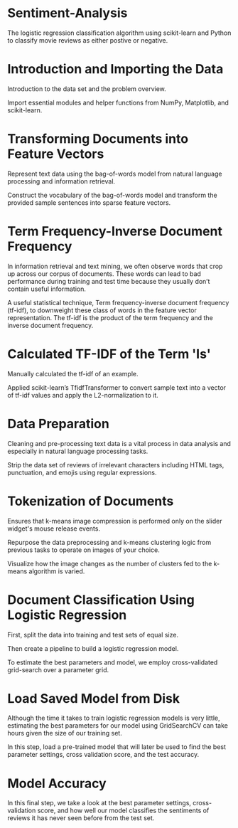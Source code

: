 # Sentiment-Analysis
The logistic regression classification algorithm using scikit-learn and Python to classify movie reviews as either postive or negative.

# Introduction and Importing the Data
Introduction to the data set and the problem overview.


Import essential modules and helper functions from NumPy, Matplotlib, and scikit-learn.

# Transforming Documents into Feature Vectors
Represent text data using the bag-of-words model from natural language processing and information retrieval.

Construct the vocabulary of the bag-of-words model and transform the provided sample sentences into sparse feature vectors.

# Term Frequency-Inverse Document Frequency
In information retrieval and text mining, we often observe words that crop up across our corpus of documents. These words can lead to bad performance during training and test time because they usually don’t contain useful information. 

A useful statistical technique, Term frequency-inverse document frequency (tf-idf), to downweight these class of words in the feature vector representation. The tf-idf is the product of the term frequency and the inverse document frequency.

# Calculated TF-IDF of the Term 'Is'
Manually calculated the tf-idf of an example.

Applied scikit-learn’s TfidfTransformer to convert sample text into a vector of tf-idf values and apply the L2-normalization to it.

# Data Preparation 
Cleaning and pre-processing text data is a vital process in data analysis and especially in natural language processing tasks.

Strip the data set of reviews of irrelevant characters including HTML tags, punctuation, and emojis using regular expressions.

# Tokenization of Documents
Ensures that k-means image compression is performed only on the slider widget's mouse release events.

Repurpose the data preprocessing and k-means clustering logic from previous tasks to operate on images of your choice.

Visualize how the image changes as the number of clusters fed to the k-means algorithm is varied.

# Document Classification Using Logistic Regression
First, split the data into training and test sets of equal size.

Then create a pipeline to build a logistic regression model.

To estimate the best parameters and model, we employ cross-validated grid-search over a parameter grid.

# Load Saved Model from Disk
Although the time it takes to train logistic regression models is very little, estimating the best parameters for our model using GridSearchCV can take hours given the size of our training set. 

In this step,  load a pre-trained model that will later be used to find the best parameter settings, cross validation score, and the test accuracy.
# Model Accuracy
In this final step, we take a look at the best parameter settings, cross-validation score, and how well our model classifies the sentiments of reviews it has never seen before from the test set.
